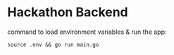 # Hackathon Backend

command to load environment variables & run the app: 

```source .env && go run main.go```